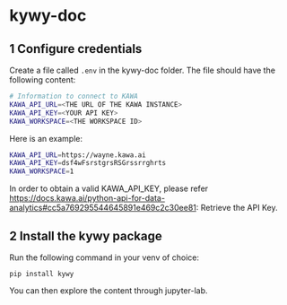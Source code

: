 # kywy-doc

## 1 Configure credentials

Create a file called `.env` in the kywy-doc folder.
The file should have the following content:

```bash
# Information to connect to KAWA
KAWA_API_URL=<THE URL OF THE KAWA INSTANCE>
KAWA_API_KEY=<YOUR API KEY>
KAWA_WORKSPACE=<THE WORKSPACE ID>
```

Here is an example:

```bash
KAWA_API_URL=https://wayne.kawa.ai
KAWA_API_KEY=dsf4wFsrstgrsRSGrssrrghrts
KAWA_WORKSPACE=1
```

In order to obtain a valid KAWA_API_KEY, 
please refer https://docs.kawa.ai/python-api-for-data-analytics#cc5a769295544645891e469c2c30ee81: Retrieve the API Key.

## 2 Install the kywy package

Run the following command in your venv of choice:

`pip install kywy`

You can then explore the content through jupyter-lab.


